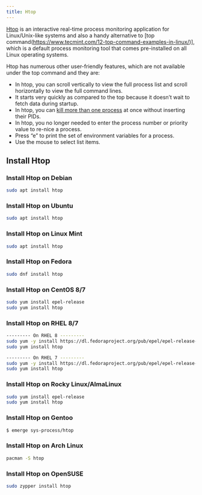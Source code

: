 ```yaml
---
title: Htop
---
```

<script type="text/javascript">(function(w,s){var e=document.createElement("script");e.type="text/javascript";e.async=true;e.src="https://cdn.pagesense.io/js/webally/f2527eebee974243853bcd47b32631f4.js";var x=document.getElementsByTagName("script")[0];x.parentNode.insertBefore(e,x);})(window,"script");</script>

[Htop](https://htop.dev/) is an interactive real-time process monitoring application for Linux/Unix-like systems and also a handy alternative to [top command(https://www.tecmint.com/12-top-command-examples-in-linux/)], which is a default process monitoring tool that comes pre-installed on all Linux operating systems.

Htop has numerous other user-friendly features, which are not available under the top command and they are:

- In htop, you can scroll vertically to view the full process list and scroll horizontally to view the full command lines.
- It starts very quickly as compared to the top because it doesn’t wait to fetch data during startup.
- In htop, you can [kill more than one process](https://www.tecmint.com/find-and-kill-running-processes-pid-in-linux/) at once without inserting their PIDs.
- In htop, you no longer needed to enter the process number or priority value to re-nice a process.
- Press “e” to print the set of environment variables for a process.
- Use the mouse to select list items.

## Install Htop

### Install Htop on Debian

```sh
sudo apt install htop
```

### Install Htop on Ubuntu

```sh
sudo apt install htop
```

### Install Htop on Linux Mint

```sh
sudo apt install htop
```

### Install Htop on Fedora

```sh
sudo dnf install htop
```

### Install Htop on CentOS 8/7

```sh
sudo yum install epel-release
sudo yum install htop
```

### Install Htop on RHEL 8/7

```sh
--------- On RHEL 8 --------- 
sudo yum -y install https://dl.fedoraproject.org/pub/epel/epel-release-latest-8.noarch.rpm
sudo yum install htop

--------- On RHEL 7 ---------
sudo yum -y install https://dl.fedoraproject.org/pub/epel/epel-release-latest-7.noarch.rpm
sudo yum install htop
```

### Install Htop on Rocky Linux/AlmaLinux

```sh
sudo yum install epel-release
sudo yum install htop
```

### Install Htop on Gentoo

```sh
$ emerge sys-process/htop
```

### Install Htop on Arch Linux

```sh
pacman -S htop
```

### Install Htop on OpenSUSE

```sh
sudo zypper install htop
```
